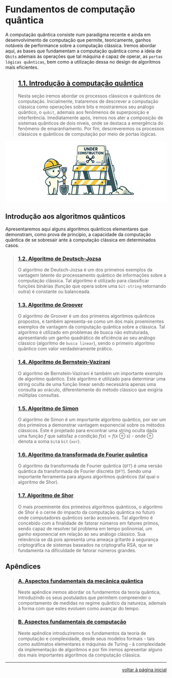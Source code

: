 #   Fundamentos de computação quântica

A computação quântica consiste num paradigma recente e ainda em desenvolvimento de computação que permite, teoricamente, ganhos notáveis de performance sobre a computação clássica. Iremos abordar aqui, as bases que fundamentam a computação quântica como a ideia de `Qbits` ademais às operações que tal máquina é capaz de operar, as `portas lógicas quânticas`, bem como a utilização dessa no design de algoritmos mais eficientes.

>   ##  [1.1. Introdução à computação quântica](./1.introducao-a-computacao-quantica.ipynb)
>
>   Nesta seção iremos abordar os processos clássicos e quânticos de computação. Inicialmente, trataremos de descrever a computação clássica como operações sobre bits e mostraremos seu análogo quântico, o `qubit`, ademais aos fenômenos de superposição e interferência. Imediatamente após, iremos nos ater a composição de sistemas quânticos de dois níveis, onde se destaca a emergência do fenômeno de emaranhamento. Por fim, descreveremos os processos clássicos e quânticos de computação por meio de portas lógicas.

<div align="center">

![under construction image](../../under-construction.png)

</div>

##  Introdução aos algoritmos quânticos

Apresentaremos aqui alguns algoritmos quânticos elementares que demonstram, como prova de princípio, a capacidade da computação quântica de se sobresair ante à computação clássica em determinados casos.

>   ### [1.2. Algoritmo de Deutsch-Jozsa](2.algoritmo-de-deutsch-jozsa.ipynb)
>
>   O algoritmo de Deutsch-Jozsa é um dos primeiros exemplos da vantagem latente do processamento quântico de informações sobre a computação clássica. Tal algoritmo é utilizado para classificar funções binárias (função que opera sobre uma `bit-string` retornando outra) é constante ou balanceada.

>   ### [1.3. Algoritmo de Groover](3.algoritmo-de-groover.ipynb)
>
>   O algoritmo de Groover é um dos primeiros algoritmos quânticos propostos, e também apresenta-se como um dos mais proeminentes exemplos de vantagem da computação quântica sobre a clássica. Tal algoritmo é utilizado em problemas de busca não estruturada, apresentando um ganho quadrático de eficiência ao seu análogo clássico (algoritmo de `busca linear`), sendo o primeiro algoritmo quântico com valor verdadeiramente prático.

>   ### [1.4. Algoritmo de Bernstein-Vazirani](4.algoritmo-de-bernstein-vazirani.ipynb)
>
>   O algoritmo de Bernstein-Vazirani é também um importante exemplo de algoritmo quântico. Este algoritmo é utilizado para determinar uma string oculta de uma função linear sendo necessária apenas uma consulta ao oráculo, diferentemente do método clássico que exigiria múltiplas consultas.

>   ### [1.5. Algoritmo de Simon](5.algoritmo-de-simon.ipynb)
>
>   O algoritmo de Simon é um importante algoritmo quântico, por ser um dos primeiros a demonstrar vantagem exponencial sobre os métodos clássicos. Este é projetado para encontrar uma string oculta dada uma função $f$ que satisfaz a condição $f(x) = f(x \oplus s)$ - onde $\oplus$ denota a soma `bit`a `bit` (`xor`).

>   ### [1.6. Algoritmo da transformada de Fourier quântica](6.algoritmo-da-transformada-de-fourier-quantica.ipynb)
>
>   O algoritmo da transformada de Fourier quântica (`QFT`) é uma versão quântica da transformada de Fourier discreta (`DFT`). Sendo uma importante ferramenta para alguns algoritmos quânticos (tal qual o algoritmo de Shor).

>   ### [1.7. Algoritmo de Shor](7.algoritmo-de-shor.ipynb)
>
>   O mais proeminente dos primeiros algoritmos quânticos, o algoritmo de Shor é o cerne do impacto da computação quântica no futuro onde computadores quânticos serão acessíveis. Tal algoritmo é concebido com a finalidade de fatorar números em fatores primos, sendo capaz de resolver tal problema em tempo polinomial, um ganho exponencial em relação ao seu análogo clássico. Sua relevância se dá pois apresenta uma ameaça gritante à segurança criptográfica de sistemas baseados na criptografia RSA, que se fundamenta na dificuldade de fatorar números grandes.

##  Apêndices

>   ### [A. Aspectos fundamentais da mecânica quântica](./apendices/A.aspectos-fundamentais-da-teoria-quantica.ipynb)
>
>   Neste apêndice iremos abordar os fundamentos da teoria quântica, introduzindo os seus postulados que permitem compreender o comportamento de medidas no regime quântico da natureza, ademais à forma com que estes evoluem como avançar do tempo.

>   ### [B. Aspectos fundamentais de computação](./apendices/B.aspectos-fundamentais-de-computacao.ipynb)
>
>   Neste apêndice introduziremos os fundamentos da teoria de computação e complexidade, desde seus modelos formais - tais como autômatos elementares e máquinas de Turing - à complexidade da implementação de algoritmos e por fim iremos apresentar alguns dos mais importantes algoritmos da computação clássica.

---

<div align="right">

[voltar à página inicial](../../README.md)

</div>